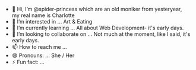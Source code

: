 - 👋 Hi, I’m @spider-princess which are an old moniker from yesteryear, my real name is Charlotte
- 👀 I’m interested in ... Art & Eating  
- 🌱 I’m currently learning ... All about Web Development- it's early days.
- 💞️ I’m looking to collaborate on ... Not much at the moment, like I said, it's early days.
- 📫 How to reach me ...
- 😄 Pronouns: ... She / Her
- ⚡ Fun fact: ... 

<!---
spider-princess/spider-princess is a ✨ special ✨ repository because its `README.md` (this file) appears on your GitHub profile.
You can click the Preview link to take a look at your changes.
--->
